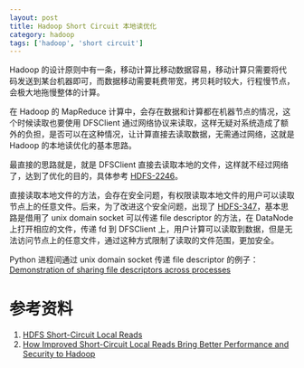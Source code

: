 ```yaml
---
layout: post
title: Hadoop Short Circuit 本地读优化
category: hadoop
tags: ['hadoop', 'short circuit']
---
```


Hadoop 的设计原则中有一条，移动计算比移动数据容易，移动计算只需要将代码发送到某台机器即可，而数据移动需要耗费带宽，拷贝耗时较大，行程慢节点，会极大地拖慢整体的计算。

在 Hadoop 的 MapReduce 计算中，会存在数据和计算都在机器节点的情况，这个时候读取也要使用 DFSClient 通过网络协议来读取，这样无疑对系统造成了额外的负担，是否可以在这种情况，让计算直接去读取数据，无需通过网络，这就是 Hadoop 的本地读优化的基本思路。

最直接的思路就是，就是 DFSClient 直接去读取本地的文件，这样就不经过网络了，达到了优化的目的，具体参考 [HDFS-2246](https://issues.apache.org/jira/browse/HDFS-2246)。

直接读取本地文件的方法，会存在安全问题，有权限读取本地文件的用户可以读取节点上的任意文件。后来，为了改进这个安全问题，出现了 [HDFS-347](https://issues.apache.org/jira/browse/HDFS-347)，基本思路是借用了 unix domain socket 可以传递 file descriptor 的方法，在 DataNode 上打开相应的文件，传递 fd 到 DFSClient 上，用户计算可以读取到数据，但是无法访问节点上的任意文件，通过这种方式限制了读取的文件范围，更加安全。

Python 进程间通过 unix domain socket 传递 file descriptor 的例子：[Demonstration of sharing file descriptors across processes](https://gist.github.com/bdarnell/1073945)

# 参考资料

1. [HDFS Short-Circuit Local Reads](https://hadoop.apache.org/docs/current/hadoop-project-dist/hadoop-hdfs/ShortCircuitLocalReads.html)
2. [How Improved Short-Circuit Local Reads Bring Better Performance and Security to Hadoop](http://blog.cloudera.com/blog/2013/08/how-improved-short-circuit-local-reads-bring-better-performance-and-security-to-hadoop/)
